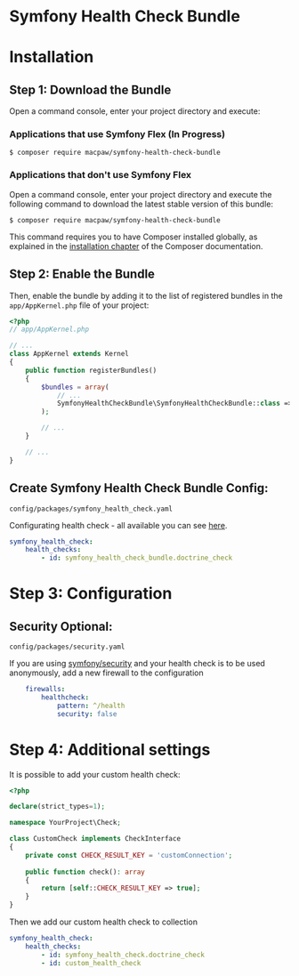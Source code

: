 Symfony Health Check Bundle
=================================

Installation
============

Step 1: Download the Bundle
----------------------------------
Open a command console, enter your project directory and execute:

###  Applications that use Symfony Flex (In Progress)

```console
$ composer require macpaw/symfony-health-check-bundle
```

### Applications that don't use Symfony Flex

Open a command console, enter your project directory and execute the
following command to download the latest stable version of this bundle:

```console
$ composer require macpaw/symfony-health-check-bundle
```

This command requires you to have Composer installed globally, as explained
in the [installation chapter](https://getcomposer.org/doc/00-intro.md)
of the Composer documentation.

Step 2: Enable the Bundle
----------------------------------
Then, enable the bundle by adding it to the list of registered bundles
in the `app/AppKernel.php` file of your project:

```php
<?php
// app/AppKernel.php

// ...
class AppKernel extends Kernel
{
    public function registerBundles()
    {
        $bundles = array(
            // ...
            SymfonyHealthCheckBundle\SymfonyHealthCheckBundle::class => ['all' => true],
        );

        // ...
    }

    // ...
}
```

Create Symfony Health Check Bundle Config:
----------------------------------
`config/packages/symfony_health_check.yaml`

Configurating health check - all available you can see [here](https://github.com/MacPaw/symfony-health-check-bundle/tree/master/src/Check).

```yaml
symfony_health_check:
    health_checks:
        - id: symfony_health_check_bundle.doctrine_check
```

Step 3: Configuration
=============

Security Optional:
----------------------------------
`config/packages/security.yaml`

If you are using [symfony/security](https://symfony.com/doc/current/security.html) and your health check is to be used anonymously, add a new firewall to the configuration

```yaml
    firewalls:
        healthcheck:
            pattern: ^/health
            security: false
```

Step 4: Additional settings
=============
It is possible to add your custom health check:

```php
<?php

declare(strict_types=1);

namespace YourProject\Check;

class CustomCheck implements CheckInterface
{
    private const CHECK_RESULT_KEY = 'customConnection';
    
    public function check(): array
    {
        return [self::CHECK_RESULT_KEY => true];
    }
}
```

Then we add our custom health check to collection

```yaml
symfony_health_check:
    health_checks:
        - id: symfony_health_check.doctrine_check
        - id: custom_health_check
```
